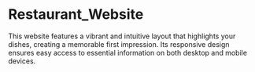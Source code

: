 # Restaurant_Website
This website features a vibrant and intuitive layout that highlights your dishes, creating a memorable first impression. Its responsive design ensures easy access to essential information on both desktop and mobile devices.

